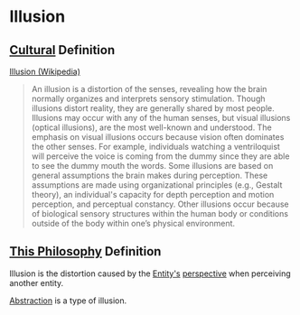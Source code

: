 # Illusion

## [Cultural](./culture.md) Definition

<a href="https://en.wikipedia.org/wiki/Illusion" target="_blank">Illusion (Wikipedia)</a>

> An illusion is a distortion of the senses, revealing how the brain normally organizes and interprets sensory stimulation. Though illusions distort reality, they are generally shared by most people. Illusions may occur with any of the human senses, but visual illusions (optical illusions), are the most well-known and understood. The emphasis on visual illusions occurs because vision often dominates the other senses. For example, individuals watching a ventriloquist will perceive the voice is coming from the dummy since they are able to see the dummy mouth the words. Some illusions are based on general assumptions the brain makes during perception. These assumptions are made using organizational principles (e.g., Gestalt theory), an individual's capacity for depth perception and motion perception, and perceptual constancy. Other illusions occur because of biological sensory structures within the human body or conditions outside of the body within one’s physical environment.

## [This Philosophy](./this-philosophy.md) Definition

Illusion is the distortion caused by the [Entity's](./entity.md) [perspective](./perspective.md) when perceiving another entity.

[Abstraction](./abstraction) is a type of illusion.
